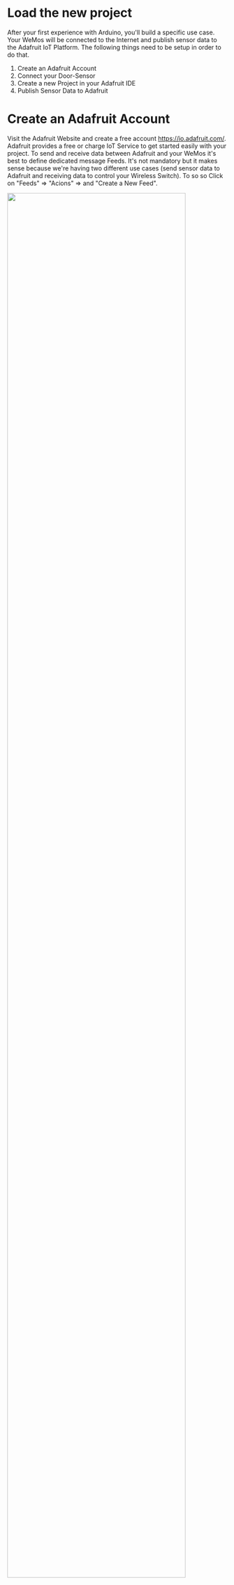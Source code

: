 # Load the new project
After your first experience with Arduino, you'll build a specific use case. Your WeMos will be connected to the Internet and publish sensor data to the Adafruit IoT Platform. The following things need to be setup in order to do that.

1. Create an Adafruit Account
2. Connect your Door-Sensor
3. Create a new Project in your Adafruit IDE
4. Publish Sensor Data to Adafruit

# Create an Adafruit Account
Visit the Adafruit Website and create a free account https://io.adafruit.com/. Adafruit provides a free or charge IoT Service to get started easily with your project. To send and receive data between Adafruit and your WeMos it's best to define dedicated message Feeds. It's not mandatory but it makes sense because we're having two different use cases (send sensor data to Adafruit and receiving data to control your Wireless Switch). To so so Click on "Feeds" => "Acions" => and "Create a New Feed".

<img src="https://github.com/cvolkmer/iot-hackathon/blob/master/images/4_1_adafruit_create_sensor_feed.png" width="90%">

The two feeds ("doorsensor" and "wifiswitch" are used in code examples. Create these two feeds now. You can choose different feed names, but you've to modify your code accordingly to make it work.

<img src="https://github.com/cvolkmer/iot-hackathon/blob/master/images/4_2_adafruit_create_sensor_feed.png" width="50%">

# Connect Door-Sensor
Connect your sensor to the following Pins on your WeMos Board. In the Arduino Sketch we're using Pin D3 + GND for the connection. You can use another digital input but you've to modify your Adruino Sketch accordingly. 

<img src="https://github.com/cvolkmer/iot-hackathon/blob/master/images/4_3_wemos_sensor_cabling.png" width="40%">

# Create a new Project in your Arduino IDE
Create an empty sketch in your Arduino IDE and copy / paste the follwing code provided in this section (esp8266_MQTT_sensor.ino) 

You need to adjust the values in the "Variable Setup" Section:

````
/************************* Variable Setup ************************************/

#define WLAN_SSID       "<YOURWLANSSID>"        // Insert your WLAN SSID
#define WLAN_PASS       "<YOURWLANPASSWORD>"    // Insert your WLAN Password

#define AIO_SERVER      "io.adafruit.com"       // Adafruit Service 
#define AIO_SERVERPORT  1883                    // use 8883 for SSL
#define AIO_USERNAME    "<YOURAIOUSER>"         // Insert your AIO Username
#define AIO_KEY         "<YOURAIOAPIKEY>"       // Insert your AIO API Key

````
# Publish Sensor Data to Adafruit via MQTT
Upload your Sketch to your WeMos and open the serial console to debug the output. Your WeMos should have joined the local WLAN and established a connection with Adafuit. If you open or close the door sensor you should see appropriate values "0" and "1" logged in the serial console.

<img src="https://github.com/cvolkmer/iot-hackathon/blob/master/images/4_4_sketch_serial_output.png" width="70%">

If you login to Adafruit and navigate to your feed, you should see the same values published like in the serial console.

<img src="https://github.com/cvolkmer/iot-hackathon/blob/master/images/4_5_adafruit_feed_log.png" width="90%">

You have now successfully published states from your door sensor to Adafruit via MQTT. This used case covered the publish portion when using MQTT. In the next chapter, you will use code which does the opposite. Your WeMo will subscribe to a message feed and wait for input to be executed.

# Connect with an MQTT client to the door feed
MQTT clients like mqttool can be used to subscribe to the door feed. Find the details href="https://learn.adafruit.com/adafruit-io/mqtt-api">here</a>.

Use your username and AIO-Key as password to connect. The feeds at io.adafruit.com are starting with the username.

<img src="https://github.com/cvolkmer/iot-hackathon/blob/master/images/4_6_mqttclient1.png" width="70%">
<img src="https://github.com/cvolkmer/iot-hackathon/blob/master/images/4_6_mqttclient2.png" width="70%">